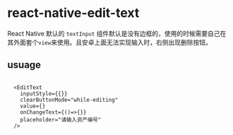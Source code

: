 # react-native-edit-text

React Native 默认的 `textInput` 组件默认是没有边框的，使用的时候需要自己在其外面套个`view`来使用。且安卓上面无法实现输入时，右侧出现删除按钮。

## usuage

```

  <EditText
    inputStyle={{}}
    clearButtonMode="while-editing"
    value={}
    onChangeText={()=>{}}
    placeholder="请输入资产编号"
  />
```
